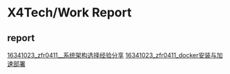 
# X4Tech/Work Report

## report

[16341023_zfr0411__系统架构选择经验分享](16341023.md)
[16341023_zfr0411_docker安装与加速部署](16341023_docker.md)
